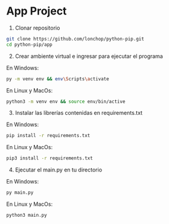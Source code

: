 # App Project

1. Clonar repositorio

```sh
git clone https://github.com/lonchop/python-pip.git
cd python-pip/app
```

2. Crear ambiente virtual e ingresar para ejecutar el programa

En Windows:

```sh
py -m venv env && env\Scripts\activate
```

En Linux y MacOs:

```sh
python3 -m venv env && source env/bin/active
```

3. Instalar las librerías contenidas en requirements.txt

En Windows:

```sh
pip install -r requirements.txt
```

En Linux y MacOs:

```sh
pip3 install -r requirements.txt
```

4. Ejecutar el main.py en tu directorio

En Windows:

```sh
py main.py
```

En Linux y MacOs:

```sh
python3 main.py
```
